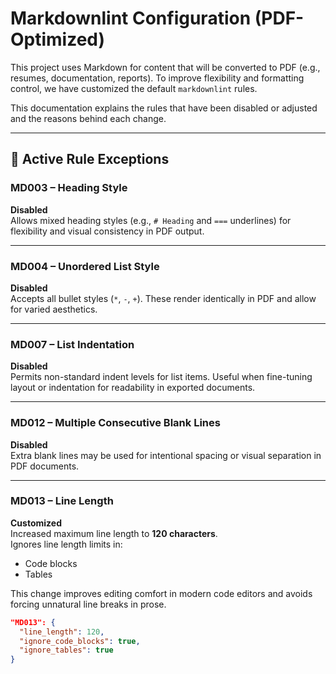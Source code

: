 # Markdownlint Configuration (PDF-Optimized)

This project uses Markdown for content that will be converted to PDF (e.g., resumes, documentation, reports). To improve flexibility and formatting control, we have customized the default `markdownlint` rules.

This documentation explains the rules that have been disabled or adjusted and the reasons behind each change.

---

## 📄 Active Rule Exceptions

### MD003 – Heading Style

**Disabled**  
Allows mixed heading styles (e.g., `# Heading` and `===` underlines) for flexibility and visual consistency in PDF output.

---

### MD004 – Unordered List Style

**Disabled**  
Accepts all bullet styles (`*`, `-`, `+`). These render identically in PDF and allow for varied aesthetics.

---

### MD007 – List Indentation

**Disabled**  
Permits non-standard indent levels for list items. Useful when fine-tuning layout or indentation for readability in exported documents.

---

### MD012 – Multiple Consecutive Blank Lines

**Disabled**  
Extra blank lines may be used for intentional spacing or visual separation in PDF documents.

---

### MD013 – Line Length

**Customized**  
Increased maximum line length to **120 characters**.  
Ignores line length limits in:

- Code blocks
- Tables

This change improves editing comfort in modern code editors and avoids forcing unnatural line breaks in prose.

```json
"MD013": {
  "line_length": 120,
  "ignore_code_blocks": true,
  "ignore_tables": true
}
```

